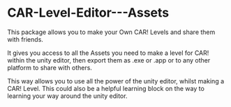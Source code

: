 # CAR-Level-Editor---Assets
This package allows you to make your Own CAR! Levels and share them with friends.

It gives you access to all the Assets you need to make a level for CAR! within the unity editor, then export them as .exe or .app or to any other platform to share with others.

This way allows you to use all the power of the unity editor, whilst making a CAR! Level. This could also be a helpful learning block on the way to learning your way around the unity editor.
